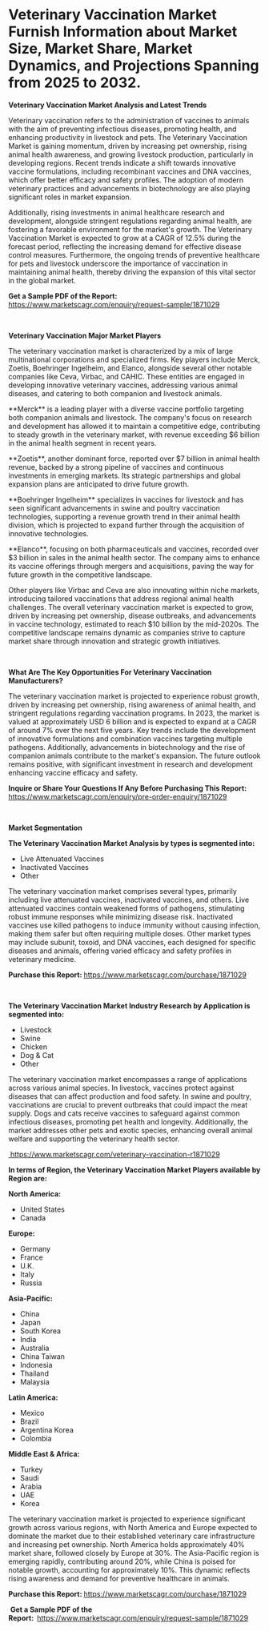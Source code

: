 <p><h1>Veterinary Vaccination Market Furnish Information about Market Size, Market Share, Market Dynamics, and Projections Spanning from 2025 to 2032.</h1></p><p><strong>Veterinary Vaccination Market Analysis and Latest Trends</strong></p>
<p><p>Veterinary vaccination refers to the administration of vaccines to animals with the aim of preventing infectious diseases, promoting health, and enhancing productivity in livestock and pets. The Veterinary Vaccination Market is gaining momentum, driven by increasing pet ownership, rising animal health awareness, and growing livestock production, particularly in developing regions. Recent trends indicate a shift towards innovative vaccine formulations, including recombinant vaccines and DNA vaccines, which offer better efficacy and safety profiles. The adoption of modern veterinary practices and advancements in biotechnology are also playing significant roles in market expansion.</p><p>Additionally, rising investments in animal healthcare research and development, alongside stringent regulations regarding animal health, are fostering a favorable environment for the market's growth. The Veterinary Vaccination Market is expected to grow at a CAGR of 12.5% during the forecast period, reflecting the increasing demand for effective disease control measures. Furthermore, the ongoing trends of preventive healthcare for pets and livestock underscore the importance of vaccination in maintaining animal health, thereby driving the expansion of this vital sector in the global market.</p></p>
<p><strong>Get a Sample PDF of the Report:&nbsp;</strong> <a href="https://www.marketscagr.com/enquiry/request-sample/1871029?utm_campaign=3576&utm_medium=2&utm_source=Github&utm_content=ia&utm_term=19042025&utm_id=veterinary-vaccination">https://www.marketscagr.com/enquiry/request-sample/1871029</a></p>
<p>&nbsp;</p>
<p><strong>Veterinary Vaccination Major Market Players</strong></p>
<p><p>The veterinary vaccination market is characterized by a mix of large multinational corporations and specialized firms. Key players include Merck, Zoetis, Boehringer Ingelheim, and Elanco, alongside several other notable companies like Ceva, Virbac, and CAHIC. These entities are engaged in developing innovative veterinary vaccines, addressing various animal diseases, and catering to both companion and livestock animals.</p><p>**Merck** is a leading player with a diverse vaccine portfolio targeting both companion animals and livestock. The company's focus on research and development has allowed it to maintain a competitive edge, contributing to steady growth in the veterinary market, with revenue exceeding $6 billion in the animal health segment in recent years.</p><p>**Zoetis**, another dominant force, reported over $7 billion in animal health revenue, backed by a strong pipeline of vaccines and continuous investments in emerging markets. Its strategic partnerships and global expansion plans are anticipated to drive future growth.</p><p>**Boehringer Ingelheim** specializes in vaccines for livestock and has seen significant advancements in swine and poultry vaccination technologies, supporting a revenue growth trend in their animal health division, which is projected to expand further through the acquisition of innovative technologies.</p><p>**Elanco**, focusing on both pharmaceuticals and vaccines, recorded over $3 billion in sales in the animal health sector. The company aims to enhance its vaccine offerings through mergers and acquisitions, paving the way for future growth in the competitive landscape.</p><p>Other players like Virbac and Ceva are also innovating within niche markets, introducing tailored vaccinations that address regional animal health challenges. The overall veterinary vaccination market is expected to grow, driven by increasing pet ownership, disease outbreaks, and advancements in vaccine technology, estimated to reach $10 billion by the mid-2020s. The competitive landscape remains dynamic as companies strive to capture market share through innovation and strategic growth initiatives.</p></p>
<p>&nbsp;</p>
<p><strong>What Are The Key Opportunities For Veterinary Vaccination Manufacturers?</strong></p>
<p><p>The veterinary vaccination market is projected to experience robust growth, driven by increasing pet ownership, rising awareness of animal health, and stringent regulations regarding vaccination programs. In 2023, the market is valued at approximately USD 6 billion and is expected to expand at a CAGR of around 7% over the next five years. Key trends include the development of innovative formulations and combination vaccines targeting multiple pathogens. Additionally, advancements in biotechnology and the rise of companion animals contribute to the market's expansion. The future outlook remains positive, with significant investment in research and development enhancing vaccine efficacy and safety.</p></p>
<p><strong>Inquire or Share Your Questions If Any Before Purchasing This Report:</strong> <a href="https://www.marketscagr.com/enquiry/pre-order-enquiry/1871029?utm_campaign=3576&utm_medium=2&utm_source=Github&utm_content=ia&utm_term=19042025&utm_id=veterinary-vaccination">https://www.marketscagr.com/enquiry/pre-order-enquiry/1871029</a></p>
<p>&nbsp;</p>
<p><strong>Market Segmentation</strong></p>
<p><strong>The Veterinary Vaccination Market Analysis by types is segmented into:</strong></p>
<p><ul><li>Live Attenuated Vaccines</li><li>Inactivated Vaccines</li><li>Other</li></ul></p>
<p><p>The veterinary vaccination market comprises several types, primarily including live attenuated vaccines, inactivated vaccines, and others. Live attenuated vaccines contain weakened forms of pathogens, stimulating robust immune responses while minimizing disease risk. Inactivated vaccines use killed pathogens to induce immunity without causing infection, making them safer but often requiring multiple doses. Other market types may include subunit, toxoid, and DNA vaccines, each designed for specific diseases and animals, offering varied efficacy and safety profiles in veterinary medicine.</p></p>
<p><strong>Purchase this Report:&nbsp;</strong><a href="https://www.marketscagr.com/purchase/1871029?utm_campaign=3576&utm_medium=2&utm_source=Github&utm_content=ia&utm_term=19042025&utm_id=veterinary-vaccination">https://www.marketscagr.com/purchase/1871029</a></p>
<p>&nbsp;</p>
<p><strong>The Veterinary Vaccination Market Industry Research by Application is segmented into:</strong></p>
<p><ul><li>Livestock</li><li>Swine</li><li>Chicken</li><li>Dog & Cat</li><li>Other</li></ul></p>
<p><p>The veterinary vaccination market encompasses a range of applications across various animal species. In livestock, vaccines protect against diseases that can affect production and food safety. In swine and poultry, vaccinations are crucial to prevent outbreaks that could impact the meat supply. Dogs and cats receive vaccines to safeguard against common infectious diseases, promoting pet health and longevity. Additionally, the market addresses other pets and exotic species, enhancing overall animal welfare and supporting the veterinary health sector.</p></p>
<p><a href="https://www.marketscagr.com/veterinary-vaccination-r1871029?utm_campaign=3576&utm_medium=2&utm_source=Github&utm_content=ia&utm_term=19042025&utm_id=veterinary-vaccination">&nbsp;https://www.marketscagr.com/veterinary-vaccination-r1871029</a></p>
<p><strong>In terms of Region, the Veterinary Vaccination Market Players available by Region are:</strong></p>
<p>
    <p> <strong> North America: </strong>
        <ul>
            <li>United States</li>
            <li>Canada</li>
        </ul>
        </p> 
    <p> <strong> Europe: </strong>
        <ul>
            <li>Germany</li>
            <li>France</li>
            <li>U.K.</li>
            <li>Italy</li>
            <li>Russia</li>
        </ul>
        </p> 
    <p> <strong> Asia-Pacific: </strong>
        <ul>
            <li>China</li>
            <li>Japan</li>
            <li>South Korea</li>
            <li>India</li>
            <li>Australia</li>
            <li>China Taiwan</li>
            <li>Indonesia</li>
            <li>Thailand</li>
            <li>Malaysia</li>
        </ul>
        </p> 
    <p> <strong> Latin America: </strong>
        <ul>
            <li>Mexico</li>
            <li>Brazil</li>
            <li>Argentina Korea</li>
            <li>Colombia</li>
        </ul>
        </p> 
    <p> <strong> Middle East & Africa: </strong>
        <ul>
            <li>Turkey</li>
            <li>Saudi</li>
            <li>Arabia</li>
            <li>UAE</li>
            <li>Korea</li>
        </ul>
    </p>
    </p>
<p><p>The veterinary vaccination market is projected to experience significant growth across various regions, with North America and Europe expected to dominate the market due to their established veterinary care infrastructure and increasing pet ownership. North America holds approximately 40% market share, followed closely by Europe at 30%. The Asia-Pacific region is emerging rapidly, contributing around 20%, while China is poised for notable growth, accounting for approximately 10%. This dynamic reflects rising awareness and demand for preventive healthcare in animals.</p></p>
<p><strong>Purchase this Report: </strong><a href="https://www.marketscagr.com/purchase/1871029?utm_campaign=3576&utm_medium=2&utm_source=Github&utm_content=ia&utm_term=19042025&utm_id=veterinary-vaccination">https://www.marketscagr.com/purchase/1871029</a></p>
<p>&nbsp;<strong>Get a Sample PDF of the Report:&nbsp;&nbsp;</strong><a href="https://www.marketscagr.com/enquiry/request-sample/1871029?utm_campaign=3576&utm_medium=2&utm_source=Github&utm_content=ia&utm_term=19042025&utm_id=veterinary-vaccination">https://www.marketscagr.com/enquiry/request-sample/1871029</a></p>
<p><strong></strong></p>
<p><p></p><p></p><p></p></p>